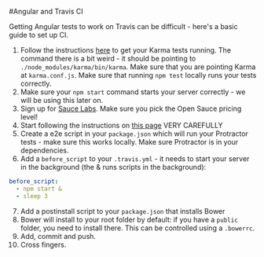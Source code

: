 #Angular and Travis CI

Getting Angular tests to work on Travis can be difficult - here's a basic guide to set up CI.

1. Follow the instructions [here](http://karma-runner.github.io/0.8/plus/Travis-CI.html) to get your Karma tests running. The command there is a bit weird - it should be pointing to `./node_modules/karma/bin/karma`. Make sure that you are pointing Karma at `karma.conf.js`. Make sure that running `npm test` locally runs your tests correctly.
2. Make sure your `npm start` command starts your server correctly - we will be using this later on.
3. Sign up for [Sauce Labs](https://saucelabs.com/signup). Make sure you pick the Open Sauce pricing level!
4. Start following the instructions on [this page](https://docs.saucelabs.com/ci-integrations/travis-ci/) VERY CAREFULLY
5. Create a e2e script in your `package.json` which will run your Protractor tests - make sure this works locally. Make sure Protractor is in your dependencies.
6. Add a `before_script` to your `.travis.yml` - it needs to start your server in the background (the & runs scripts in the background):

```yml
before_script:
  - npm start &
  - sleep 3
```

7. Add a postinstall script to your `package.json` that installs Bower
8. Bower will install to your root folder by default: if you have a `public` folder, you need to install there. This can be controlled using a `.bowerrc`.
9. Add, commit and push.
10. Cross fingers.
